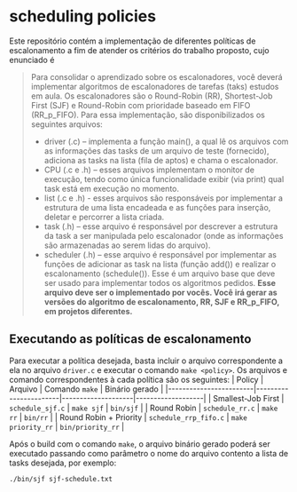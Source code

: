 # scheduling policies

Este repositório contém a implementação de diferentes políticas de escalonamento a fim de atender os critérios do trabalho proposto, cujo enunciado é

> Para consolidar o aprendizado sobre os escalonadores, você deverá implementar algoritmos de escalonadores de tarefas (taks) estudos em aula. Os escalonadores são o Round-Robin (RR), Shortest-Job First (SJF) e Round-Robin com prioridade baseado em FIFO (RR_p_FIFO). Para essa implementação, são disponibilizados os seguintes arquivos:
>
> - driver (.c) – implementa a função main(), a qual lê os arquivos com as informações das tasks de um arquivo de teste (fornecido), adiciona as tasks na lista (fila de aptos) e chama o escalonador.
> - CPU (.c e .h) – esses arquivos implementam o monitor de execução, tendo como única funcionalidade exibir (via print) qual task está em execução no momento.
> - list (.c e .h) - esses arquivos são responsáveis por implementar a estrutura de uma lista encadeada e as funções para inserção, deletar e percorrer a lista criada.
> - task (.h) – esse arquivo é responsável por descrever a estrutura da task a ser manipulada pelo escalonador (onde as informações são armazenadas ao serem lidas do arquivo).
> - scheduler (.h) – esse arquivo é responsável por implementar as funções de adicionar as task na lista (função add()) e realizar o escalonamento (schedule()). Esse é um arquivo base que deve ser usado para implementar todos os algoritmos pedidos. **Esse arquivo deve ser o implementado por vocês. Você irá gerar as versões do algoritmo de escalonamento, RR, SJF e RR_p_FIFO, em projetos diferentes.**

## Executando as políticas de escalonamento

Para executar a política desejada, basta incluir o arquivo correspondente a ela no arquivo `driver.c` e executar o comando `make <policy>`. Os arquivos e comando correspondentes à cada política são os seguintes:
| Policy | Arquivo | Comando `make` | Binário gerado |
|------------------------|-----------------------|--------------------|-------------------|
| Smallest-Job First | `schedule_sjf.c` | `make sjf` | `bin/sjf` |
| Round Robin | `schedule_rr.c` | `make rr` | `bin/rr` |
| Round Robin + Priority | `schedule_rrp_fifo.c` | `make priority_rr` | `bin/priority_rr` |

Após o build com o comando `make`, o arquivo binário gerado poderá ser executado passando como parâmetro o nome do arquivo contento a lista de tasks desejada, por exemplo:

```sh
./bin/sjf sjf-schedule.txt
```
